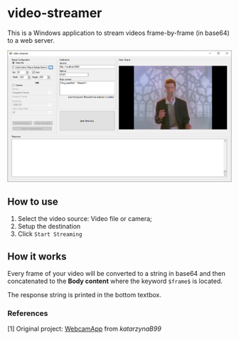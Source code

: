 # video-streamer

This is a Windows application to stream videos frame-by-frame (in base64) to a web server.

![Main form](./readme_images/MainForm.png)

## How to use

1. Select the video source: Video file or camera;
2. Setup the destination
3. Click ```Start Streaming```

## How it works

Every frame of your video will be converted to a string in base64 and then concatenated to the **Body content** where the keyword ```$frame$``` is located.

The response string is printed in the bottom textbox.

### References

[1] Original project: [WebcamApp](https://github.com/katarzynaB99/WebcamApp) from *katarzynaB99*